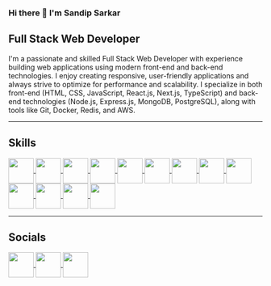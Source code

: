 ### Hi there 👋 I'm Sandip Sarkar

<h2 size="20">Full Stack Web Developer</h2>

I'm a passionate and skilled Full Stack Web Developer with experience building web applications using modern front-end and back-end technologies. I enjoy creating responsive, user-friendly applications and always strive to optimize for performance and scalability.
I specialize in both front-end (HTML, CSS, JavaScript, React.js, Next.js, TypeScript) and back-end technologies (Node.js, Express.js, MongoDB, PostgreSQL), along with tools like Git, Docker, Redis, and AWS.

---

<h2 size="20">Skills</h2>

<a href="https://developer.mozilla.org/en-US/docs/Web/HTML" target="blank">
  <img
    src="https://img.icons8.com/color/50/000000/html-5.png"
    align="center"
    height="50"
    width="50"
  />
</a>

<a href="https://developer.mozilla.org/en-US/docs/Web/CSS" target="blank">
  <img
    src="https://img.icons8.com/color/50/000000/css3.png"
    align="center"
    height="50"
    width="50"
  />
</a>

<a href="https://developer.mozilla.org/en-US/docs/Web/JavaScript" target="blank">
  <img
    src="https://img.icons8.com/color/50/000000/javascript.png"
    align="center"
    height="50"
    width="50"
  />
</a>

<a href="https://developer.mozilla.org/en-US/docs/Web/JavaScript" target="blank">
  <img
    src="https://img.icons8.com/?size=100&id=uJM6fQYqDaZK&format=png&color=000000"
    align="center"
    height="50"
    width="50"
  />
</a>

<a href="https://tailwindcss.com/" target="blank">
  <img
    src="https://img.icons8.com/color/50/000000/tailwindcss.png"
    align="center"
    height="50"
    width="50"
  />
</a>

<a href="https://sass-lang.com/" target="blank">
  <img
    src="https://img.icons8.com/color/50/000000/sass.png"
    align="center"
    height="50"
    width="50"
  />
</a>

<a href="https://reactjs.org/" target="blank">
  <img
    src="https://img.icons8.com/plasticine/50/000000/react.png"
    align="center"
    height="50"
    width="50"
  />
</a>

<a href="https://nextjs.org/" target="blank">
  <img
    src="https://icons8.com/icon/MWiBjkuHeMVq/next.js"
    align="center"
    height="50"
    width="50"
  />
</a>

<a href="https://nodejs.org/" target="blank">
  <img
    src="https://img.icons8.com/color/50/000000/nodejs.png"
    align="center"
    height="50"
    width="50"
  />
</a>

<a href="https://www.mongodb.com/" target="blank">
  <img
    src="https://img.icons8.com/color/50/000000/mongodb.png"
    align="center"
    height="50"
    width="50"
  />
</a>

<a href="https://www.postgresql.org/" target="blank">
  <img
    src="https://icons8.com/icon/38561/postgresql"
    align="center"
    height="50"
    width="50"
  />
</a>

<a href="https://www.cplusplus.com/" target="blank">
  <img
    src="https://icons8.com/icon/pHS3eRpynIRQ/redis"
    align="center"
    height="50"
    width="50"
  />
</a>

<a href="https://www.cplusplus.com/" target="blank">
  <img
    src="https://img.icons8.com/color/50/000000/c-plus-plus-logo.png"
    align="center"
    height="50"
    width="50"
  />
</a>

---

<h2 size="20">Socials</h2>

<a href="https://www.linkedin.com/in/sarkar-sandip/" target="blank">
  <img
    src="https://img.icons8.com/color/50/000000/linkedin.png"
    align="center"
    height="50"
    width="50"
  />
</a>

<a href="https://www.instagram.com/the_sandip___/" target="blank">
  <img
    src="https://img.icons8.com/fluency/50/000000/instagram-new.png"
    align="center"
    height="50"
    width="50"
  />
</a>

<a href="https://sandipsarkar.dev/" target="blank">
  <img
    src="https://img.icons8.com/color/50/000000/user-male.png"
    align="center"
    height="50"
    width="50"
  />
</a>


<!--
**SandipNITA2025/SandipNITA2025** is a ✨ _special_ ✨ repository because its `README.md` (this file) appears on your GitHub profile.

Here are some ideas to get you started:

- 🔭 I’m currently working on ...
- 🌱 I’m currently learning ...
- 👯 I’m looking to collaborate on ...
- 🤔 I’m looking for help with ...
- 💬 Ask me about ...
- 📫 How to reach me: ...
- 😄 Pronouns: ...
- ⚡ Fun fact: ...
-->
